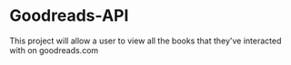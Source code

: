 # Goodreads-API
This project will allow a user to view all the books that they've interacted with on goodreads.com
